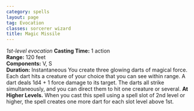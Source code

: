 ```yaml
---
category: spells
layout: page
tag: Evocation
classes: sorcerer wizard
title: Magic Missile
---
```


_1st-level evocation_ **Casting Time:** 1 action    
**Range:** 120 feet    
**Components:** V, S    
**Duration:** Instantaneous You create three glowing darts of magical force. Each dart hits a creature of your choice that you can see within range. A dart deals 1d4 + 1 force damage to its target. The darts all strike simultaneously, and you can direct them to hit one creature or several. **At Higher Levels.** When you cast this spell using a spell slot of 2nd level or higher, the spell creates one more dart for each slot level above 1st.